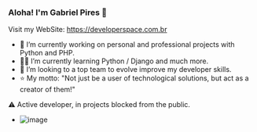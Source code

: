 ### Aloha! I'm Gabriel Pires 👋
Visit my WebSite: https://developerspace.com.br
- 🔭 I’m currently working on personal and professional projects with Python and PHP.  
- :man_student: I’m currently learning Python / Django and much more.
- :rocket: I’m looking to a top team to evolve improve my developer skills.
- :star: My motto: "Not just be a user of technological solutions, but act as a creator of them!"


⚠️ Active developer, in projects blocked from the public.
- ![image](https://github.com/GabrielDevSpace/GabrielDevSpace/assets/64210900/19aa5279-27c6-4fe9-b787-31f699c3b46a)

<!--  <div>
<img width="350" src="http://github-readme-stats-gabrieldevspace.vercel.app/api?username=GabrielDevSpace&show_icons=true&theme=dracula"/> 
<img width="350" src="http://github-readme-stats-gabrieldevspace.vercel.app/api/top-langs/?username=GabrielDevSpace&langs_count=5"/> 
</div> -->
